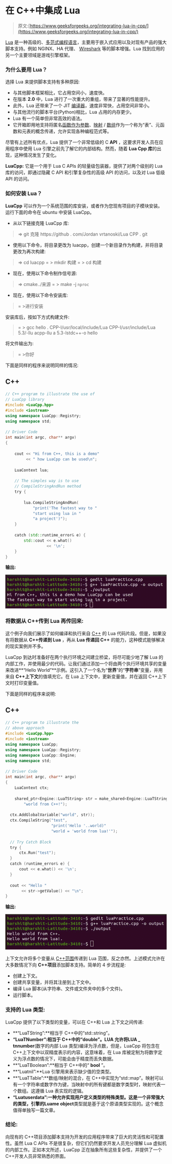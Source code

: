 # 在 C++中集成 Lua

> 原文:[https://www.geeksforgeeks.org/integrating-lua-in-cpp/](https://www.geeksforgeeks.org/integrating-lua-in-cpp/)

[Lua](https://www.geeksforgeeks.org/difference-between-python-and-lua-programming-language/) 是一种高级的、[多范式编程语言](https://www.geeksforgeeks.org/introduction-of-programming-paradigms/)，主要用于嵌入式应用以及对现有产品的强大脚本支持。例如 NGINX、HA 代理、 [Wireshark](https://www.geeksforgeeks.org/wireshark-packet-capturing-and-analyzing/) 等的脚本增强。Lua 找到应用的另一个主要领域是游戏引擎框架。

### **为什么要用 Lua？**

选择 Lua 来提供脚本支持有多种原因:

*   与其他脚本框架相比，它占用空间小，速度快。
*   在版本 **2.0** 中，Lua 进行了一次重大的重组，带来了显著的性能提升。
*   此外，Lua 还带来了一个 JIT [编译器](https://www.geeksforgeeks.org/introduction-of-compiler-design/)，速度非常快，占用空间非常小。
*   与其他流行的脚本平台(Python)相比，Lua 占用的内存更少。
*   Lua 有一个简单但非常高效的语法。
*   它开箱即用地支持将匿名[函数作为参数](https://www.geeksforgeeks.org/passing-function-as-an-argument-in-python/)、[映射](https://www.geeksforgeeks.org/map-associative-containers-the-c-standard-template-library-stl/) / [数组](https://www.geeksforgeeks.org/introduction-to-arrays/)作为一个称为“表”、元函数和元表的概念传递，允许实现各种编程范式等。

尽管有上述所有优点，Lua 提供了一个非常低级的 C **API** ，这要求开发人员在应用程序中使用 Lua 引擎之前先了解它的内部结构。然而，随着 **Lua Cpp 库**的出现，这种情况发生了变化。

**LuaCpp:** 它是一个用于 Lua C APIs 的轻量级包装器，提供了对两个级别的 Lua 库的访问，即通过隐藏 C API 和引擎复杂性的高级 API 的访问，以及对 Lua 低级 API 的访问。

### **如何安装 Lua？**

**LuaCpp** 可以作为一个系统范围的库安装，或者作为您现有项目的子模块安装。运行下面的命令在 ubuntu 中安装 LuaCpp。

*   从以下链接克隆 LuaCpp 库:

> => git 克隆 https://github . com/Jordan vrtanoski/Lua CPP . git

*   使用以下命令，将目录更改为 luacpp，创建一个新目录作为构建，并将目录更改为再次构建:

> => cd luacpp
> = > mkdir 构建
> = > cd 构建

*   现在，使用以下命令制作信号源:

> => cmake../来源
> = > make -j `nproc `

*   现在，使用以下命令安装库:

> = >进行安装

安装库后，按如下方式构建文件:

> = > gcc hello . CPP-I/usr/local/include/Lua CPP-I/usr/include/Lua 5.3/-llu acpp-llu a 5.3-lstdc++-o hello

将文件输出为:

> = >你好

下面是同样的程序来说明同样的情况:

## C++

```cpp
// C++ program to illustrate the use of
// LuaCpp library
#include <LuaCpp.hpp>
#include <iostream>
using namespace LuaCpp::Registry;
using namespace std;

// Driver Code
int main(int argc, char** argv)
{

    cout << "Hi from C++, this is a demo"
         << " how LuaCpp can be used\n";

    LuaContext lua;

    // The simples way is to use
    // CompileStringAndRun method
    try {

        lua.CompileStringAndRun(
            "print('The fastest way to "
            "start using lua in "
            "a project')");
    }

    catch (std::runtime_error& e) {
        std::cout << e.what()
                  << '\n';
    }
}
```

**输出:**

[![](img/ef193e6c592380a391e14d8a305b88e8.png)](https://media.geeksforgeeks.org/wp-content/uploads/20210416105738/LuaPracticeProgram1.jpg)

### **将数据从 C++传到 Lua 再传回来:**

这个例子向我们展示了如何编译和执行来自 [C++](https://www.geeksforgeeks.org/c-plus-plus/) 的 Lua 代码片段。但是，如果没有将数据从 **C++传递到 Lua** ，再从 **Lua 传递回 C++** 的能力，这种模式能够解决的现实案例并不多。

LuaCpp 到达时准备好在两个执行环境之间建立桥梁，将尽可能少地了解 Lua 的内部工作，并使用最少的代码。让我们通过添加一个将由两个执行环境共享的变量来改进**“Hello World”**示例。这引入了一个名为“**世界**”的“**字符串**”变量，并用来自 **C++上下文**的值填充它。在 Lua 上下文中，更新变量值，并在返回 C++上下文时打印变量值。

下面是同样的程序来说明:

## C++

```cpp
// C++ program to illustrate the
// above approach
#include <LuaCpp.hpp>
#include <iostream>
using namespace LuaCpp;
using namespace LuaCpp::Registry;
using namespace LuaCpp::Engine;
using namespace std;

// Driver Code
int main(int argc, char** argv)
{
    LuaContext ctx;

    shared_ptr<Engine::LuaTString> str = make_shared<Engine::LuaTString>(
        "world from C++!");

  ctx.AddGlobalVariable("world", str));
  ctx.CompileString("test",
                    "print('Hello '..world)"
                    "world = 'world from lua!'");

  // Try Catch Block
  try {
      ctx.Run("test");
  }
  catch (runtime_error& e) {
      cout << e.what() << '\n';
  }

  cout << "Hello "
       << str->getValue() << "\n";
}
```

**输出:**

[![](img/339924c22bbeaf7ef0be86e564df5c73.png)](https://media.geeksforgeeks.org/wp-content/uploads/20210416105737/LuaPracticeProgram2.jpg)

上下文允许将多个变量从 [C++范围](https://www.geeksforgeeks.org/scope-of-variables-in-c/)传递到 Lua 范围，反之亦然。上述模式允许在大多数情况下向 **C++项目**添加脚本支持。简单的 4 步流程是:

*   创建上下文。
*   创建共享变量，并将其注册到上下文中。
*   编译 Lua 脚本(从字符串、文件或文件夹中的多个文件)。
*   运行脚本。

### **支持的 Lua 类型:**

LuaCpp 提供了以下类型的变量，可以在 C++和 Lua 上下文之间传递:

*   **“LuaTString”:**相当于 C++中的“std::string”。
*   **“LuaTNumber”:**相当于 C++中的“double”。LUA 允许将**LUA _ tnnumber**(数字的内部 Lua 类型)编译为浮点数，但是，LuaCpp 将包含在 C++上下文中以双精度表示的内容，这意味着，在 Lua 库被定制为将数字定义为浮点数的情况下，可能会由于精度而丢失数据。
*   **“LuaTBoolean”:**相当于 C++中的“ **bool** ”。
*   **“Luatnil”:**Lua 引擎用来表示缺少值的空类型。
*   **“LuaTTable”:**数组/映射的混合，在 C++中实现为“std::map”。映射可以有一个字符串或数字作为键，当映射中的所有键都是数字类型时，映射代表一个数组。这遵循 Lua 表实现的逻辑。
*   **“Luatuserdata”:**一种允许实现用户定义类型的特殊类型。这是一个非常强大的类型，引擎的**Luame object**类型就是基于这个原语类型实现的。这个概念值得单独写一篇文章。

### **结论:**

向现有的 C++项目添加脚本支持为开发的应用程序带来了巨大的灵活性和可配置性。虽然 Lua C APIs 不是很复杂，但它们仍然要求开发人员充分理解 Lua 虚拟机的内部工作。正如本文所述，LuaCpp 正在抽象所有这些复杂性，并提供了一个 C++开发人员非常熟悉的界面。